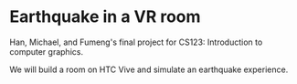 # Earthquake in a VR room
Han, Michael, and Fumeng's final project for CS123: Introduction to computer graphics.

We will build a room on HTC Vive and simulate an earthquake experience.
